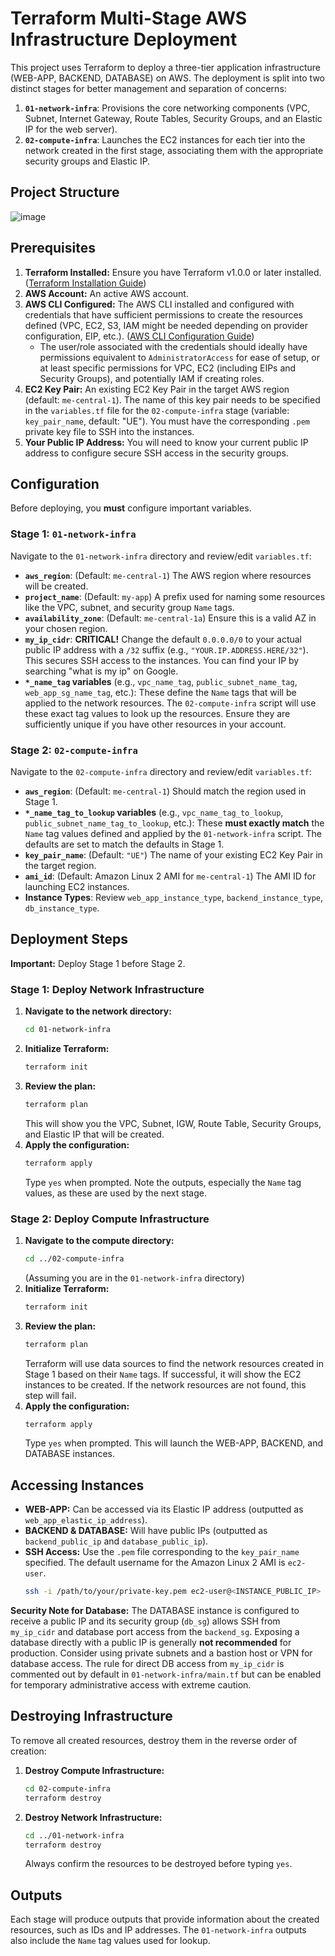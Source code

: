 # Terraform Multi-Stage AWS Infrastructure Deployment

This project uses Terraform to deploy a three-tier application infrastructure (WEB-APP, BACKEND, DATABASE) on AWS. The deployment is split into two distinct stages for better management and separation of concerns:

1.  **`01-network-infra`**: Provisions the core networking components (VPC, Subnet, Internet Gateway, Route Tables, Security Groups, and an Elastic IP for the web server).
2.  **`02-compute-infra`**: Launches the EC2 instances for each tier into the network created in the first stage, associating them with the appropriate security groups and Elastic IP.

## Project Structure
![image](https://github.com/user-attachments/assets/2ff3e298-ffa8-42d8-a2fb-c323bc2729b0)


## Prerequisites

1.  **Terraform Installed:** Ensure you have Terraform v1.0.0 or later installed. ([Terraform Installation Guide](https://learn.hashicorp.com/tutorials/terraform/install-cli))
2.  **AWS Account:** An active AWS account.
3.  **AWS CLI Configured:** The AWS CLI installed and configured with credentials that have sufficient permissions to create the resources defined (VPC, EC2, S3, IAM might be needed depending on provider configuration, EIP, etc.). ([AWS CLI Configuration Guide](https://docs.aws.amazon.com/cli/latest/userguide/cli-configure-quickstart.html))
    *   The user/role associated with the credentials should ideally have permissions equivalent to `AdministratorAccess` for ease of setup, or at least specific permissions for VPC, EC2 (including EIPs and Security Groups), and potentially IAM if creating roles.
4.  **EC2 Key Pair:** An existing EC2 Key Pair in the target AWS region (default: `me-central-1`). The name of this key pair needs to be specified in the `variables.tf` file for the `02-compute-infra` stage (variable: `key_pair_name`, default: "UE"). You must have the corresponding `.pem` private key file to SSH into the instances.
5.  **Your Public IP Address:** You will need to know your current public IP address to configure secure SSH access in the security groups.

## Configuration

Before deploying, you **must** configure important variables.

### Stage 1: `01-network-infra`

Navigate to the `01-network-infra` directory and review/edit `variables.tf`:

*   **`aws_region`**: (Default: `me-central-1`) The AWS region where resources will be created.
*   **`project_name`**: (Default: `my-app`) A prefix used for naming some resources like the VPC, subnet, and security group `Name` tags.
*   **`availability_zone`**: (Default: `me-central-1a`) Ensure this is a valid AZ in your chosen region.
*   **`my_ip_cidr`**: **CRITICAL!** Change the default `0.0.0.0/0` to your actual public IP address with a `/32` suffix (e.g., `"YOUR.IP.ADDRESS.HERE/32"`). This secures SSH access to the instances. You can find your IP by searching "what is my ip" on Google.
*   **`*_name_tag` variables** (e.g., `vpc_name_tag`, `public_subnet_name_tag`, `web_app_sg_name_tag`, etc.): These define the `Name` tags that will be applied to the network resources. The `02-compute-infra` script will use these exact tag values to look up the resources. Ensure they are sufficiently unique if you have other resources in your account.

### Stage 2: `02-compute-infra`

Navigate to the `02-compute-infra` directory and review/edit `variables.tf`:

*   **`aws_region`**: (Default: `me-central-1`) Should match the region used in Stage 1.
*   **`*_name_tag_to_lookup` variables** (e.g., `vpc_name_tag_to_lookup`, `public_subnet_name_tag_to_lookup`, etc.): These **must exactly match** the `Name` tag values defined and applied by the `01-network-infra` script. The defaults are set to match the defaults in Stage 1.
*   **`key_pair_name`**: (Default: `"UE"`) The name of your existing EC2 Key Pair in the target region.
*   **`ami_id`**: (Default: Amazon Linux 2 AMI for `me-central-1`) The AMI ID for launching EC2 instances.
*   **Instance Types**: Review `web_app_instance_type`, `backend_instance_type`, `db_instance_type`.

## Deployment Steps

**Important:** Deploy Stage 1 before Stage 2.

### Stage 1: Deploy Network Infrastructure

1.  **Navigate to the network directory:**
    ```bash
    cd 01-network-infra
    ```
2.  **Initialize Terraform:**
    ```bash
    terraform init
    ```
3.  **Review the plan:**
    ```bash
    terraform plan
    ```
    This will show you the VPC, Subnet, IGW, Route Table, Security Groups, and Elastic IP that will be created.
4.  **Apply the configuration:**
    ```bash
    terraform apply
    ```
    Type `yes` when prompted. Note the outputs, especially the `Name` tag values, as these are used by the next stage.

### Stage 2: Deploy Compute Infrastructure

1.  **Navigate to the compute directory:**
    ```bash
    cd ../02-compute-infra 
    ```
    (Assuming you are in the `01-network-infra` directory)
2.  **Initialize Terraform:**
    ```bash
    terraform init
    ```
3.  **Review the plan:**
    ```bash
    terraform plan
    ```
    Terraform will use data sources to find the network resources created in Stage 1 based on their `Name` tags. If successful, it will show the EC2 instances to be created. If the network resources are not found, this step will fail.
4.  **Apply the configuration:**
    ```bash
    terraform apply
    ```
    Type `yes` when prompted. This will launch the WEB-APP, BACKEND, and DATABASE instances.

## Accessing Instances

*   **WEB-APP:** Can be accessed via its Elastic IP address (outputted as `web_app_elastic_ip_address`).
*   **BACKEND & DATABASE:** Will have public IPs (outputted as `backend_public_ip` and `database_public_ip`).
*   **SSH Access:** Use the `.pem` file corresponding to the `key_pair_name` specified. The default username for the Amazon Linux 2 AMI is `ec2-user`.
    ```bash
    ssh -i /path/to/your/private-key.pem ec2-user@<INSTANCE_PUBLIC_IP>
    ```

**Security Note for Database:** The DATABASE instance is configured to receive a public IP and its security group (`db_sg`) allows SSH from `my_ip_cidr` and database port access from the `backend_sg`. Exposing a database directly with a public IP is generally **not recommended** for production. Consider using private subnets and a bastion host or VPN for database access. The rule for direct DB access from `my_ip_cidr` is commented out by default in `01-network-infra/main.tf` but can be enabled for temporary administrative access with extreme caution.

## Destroying Infrastructure

To remove all created resources, destroy them in the reverse order of creation:

1.  **Destroy Compute Infrastructure:**
    ```bash
    cd 02-compute-infra
    terraform destroy
    ```
2.  **Destroy Network Infrastructure:**
    ```bash
    cd ../01-network-infra
    terraform destroy
    ```
    Always confirm the resources to be destroyed before typing `yes`.

## Outputs

Each stage will produce outputs that provide information about the created resources, such as IDs and IP addresses. The `01-network-infra` outputs also include the `Name` tag values used for lookup.
